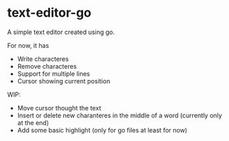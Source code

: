 # text-editor-go
A simple text editor created using go.

For now, it has

- Write characteres
- Remove characteres
- Support for multiple lines
- Cursor showing current position

WIP:

- Move cursor thought the text
- Insert or delete new charanteres in the middle of a word (currently only at the end)
- Add some basic highlight (only for go files at least for now)
